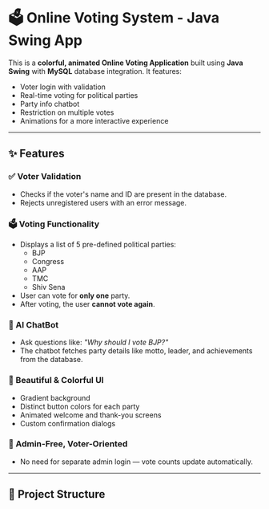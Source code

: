 # 🗳️ Online Voting System - Java Swing App

This is a **colorful, animated Online Voting Application** built using **Java Swing** with **MySQL** database integration. It features:
- Voter login with validation
- Real-time voting for political parties
- Party info chatbot
- Restriction on multiple votes
- Animations for a more interactive experience

---

## ✨ Features

### ✅ Voter Validation
- Checks if the voter's name and ID are present in the database.
- Rejects unregistered users with an error message.

### 🗳️ Voting Functionality
- Displays a list of 5 pre-defined political parties:
  - BJP
  - Congress
  - AAP
  - TMC
  - Shiv Sena
- User can vote for **only one** party.
- After voting, the user **cannot vote again**.

### 🤖 AI ChatBot
- Ask questions like: _"Why should I vote BJP?"_
- The chatbot fetches party details like motto, leader, and achievements from the database.

### 🎨 Beautiful & Colorful UI
- Gradient background
- Distinct button colors for each party
- Animated welcome and thank-you screens
- Custom confirmation dialogs

### 🔐 Admin-Free, Voter-Oriented
- No need for separate admin login — vote counts update automatically.

---

## 🧱 Project Structure


